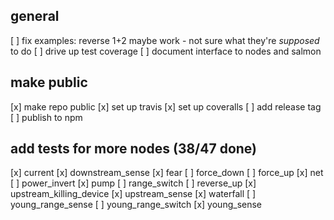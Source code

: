 ## general
[ ] fix examples: reverse 1+2 maybe work - not sure what they're _supposed_ to do
[ ] drive up test coverage
[ ] document interface to nodes and salmon

## make public
[x] make repo public
[x] set up travis
[x] set up coveralls
[ ] add release tag
[ ] publish to npm

## add tests for more nodes (38/47 done)
[x] current
[x] downstream_sense
[x] fear
[ ] force_down
[ ] force_up
[x] net
[ ] power_invert
[x] pump
[ ] range_switch
[ ] reverse_up
[x] upstream_killing_device
[x] upstream_sense
[x] waterfall
[ ] young_range_sense
[ ] young_range_switch
[x] young_sense

